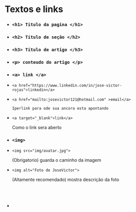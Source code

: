 # Textos e links

- ### ``` <h1> Título da pagina </h1> ```

- ### ``` <h2> Título de seção </h2> ```

- ### ``` <h3> Título de artigo </h3> ```

- ### ``` <p> conteudo do artigo </p> ```

- ### ```<a> link </a> ```

- ``` <a href="https://www.linkedin.com/in/jose-victor-rojas">linkedin</a> ```

- ``` <a href="mailto:josevictor121@hotmail.com" >email</a> ```
      
      Iperlink para ode sua ancora esta apontando


- ``` <a target="_blank">link</a> ```

     Como o link sera aberto

- ### ```<img> ```

- ```<img src="img/avatar.jpg">```
     
     (Obrigatorio) guarda o caminho da imagem

- ``` <img alt="Foto de JoseVictor"> ```
      
     (Altamente recomendado) mostra descrição da foto

- ### <header id ="header" class="header"></header>     

     


 







